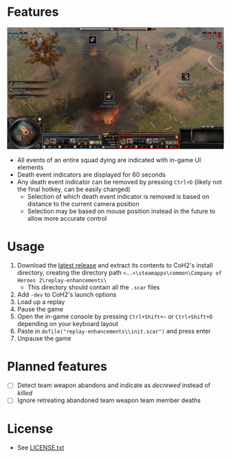 # Features
![](screenshots/example-01.png)
- All events of an entire squad dying are indicated with in-game UI elements
- Death event indicators are displayed for 60 seconds 
- Any death event indicator can be removed by pressing `Ctrl+D` (likely not the final hotkey, can be easily changed)
    - Selection of which death event indicator is removed is based on distance to the current camera position
    - Selection may be based on mouse position instead in the future to allow more accurate control

# Usage
1. Download the [latest release](https://github.com/Janne252/coh2-replay-enhancements/releases) and extract its contents to CoH2's install directory, creating the directory path `<..>\steamapps\common\Company of Heroes 2\replay-enhancements\`
    - This directory should contain all the `.scar` files
1. Add `-dev` to CoH2's launch options
1. Load up a replay
1. Pause the game
1. Open the in-game console by pressing `Ctrl+Shift+~` or `Ctrl+Shift+Ö` depending on your keyboard layout
1. Paste in `dofile("replay-enhancements\\init.scar")` and press enter
1. Unpause the game

# Planned features
- [ ] Detect team weapon abandons and indicate as _decrewed_ instead of _killed_
- [ ] Ignore retreating abandoned team weapon team member deaths

# License
- See [LICENSE.txt](LICENSE.txt)
